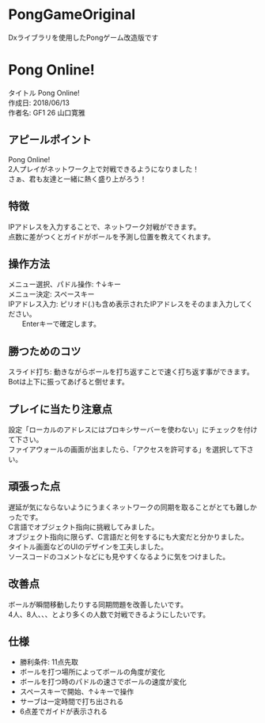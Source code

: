 # PongGameOriginal
Dxライブラリを使用したPongゲーム改造版です  

# Pong Online!
タイトル Pong Online!  
作成日: 2018/06/13  
作者名: GF1 26 山口寛雅  

## アピールポイント
Pong Online!  
2人プレイがネットワーク上で対戦できるようになりました！  
さぁ、君も友達と一緒に熱く盛り上がろう！  

## 特徴
IPアドレスを入力することで、ネットワーク対戦ができます。  
点数に差がつくとガイドがボールを予測し位置を教えてくれます。  

## 操作方法
メニュー選択、パドル操作: ↑↓キー  
メニュー決定: スペースキー  
IPアドレス入力: ピリオド(.)も含め表示されたIPアドレスをそのまま入力してください。  
　　Enterキーで確定します。  

## 勝つためのコツ
スライド打ち: 動きながらボールを打ち返すことで速く打ち返す事ができます。  
Botは上下に振ってあげると倒せます。  

## プレイに当たり注意点
設定「ローカルのアドレスにはプロキシサーバーを使わない」にチェックを付けて下さい。  
ファイアウォールの画面が出ましたら、「アクセスを許可する」を選択して下さい。  

## 頑張った点
遅延が気にならないようにうまくネットワークの同期を取ることがとても難しかったです。  
C言語でオブジェクト指向に挑戦してみました。  
オブジェクト指向に限らず、C言語だと何をするにも大変だと分かりました。  
タイトル画面などのUIのデザインを工夫しました。  
ソースコードのコメントなどにも見やすくなるように気をつけました。  

## 改善点
ボールが瞬間移動したりする同期問題を改善したいです。  
4人、8人、、、とより多くの人数で対戦できるようにしたいです。  

## 仕様
- 勝利条件: 11点先取
- ボールを打つ場所によってボールの角度が変化
- ボールを打つ時のパドルの速さでボールの速度が変化
- スペースキーで開始、↑↓キーで操作
- サーブは一定時間で打ち出される
- 6点差でガイドが表示される